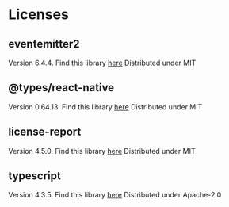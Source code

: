 # Licenses

## eventemitter2

Version 6.4.4. Find this library [here](https://github.com/hij1nx/EventEmitter2)
Distributed under MIT



## @types/react-native

Version 0.64.13. Find this library [here](https://github.com/DefinitelyTyped/DefinitelyTyped)
Distributed under MIT



## license-report

Version 4.5.0. Find this library [here](https://github.com/ironSource/license-report)
Distributed under MIT



## typescript

Version 4.3.5. Find this library [here](https://github.com/Microsoft/TypeScript)
Distributed under Apache-2.0


